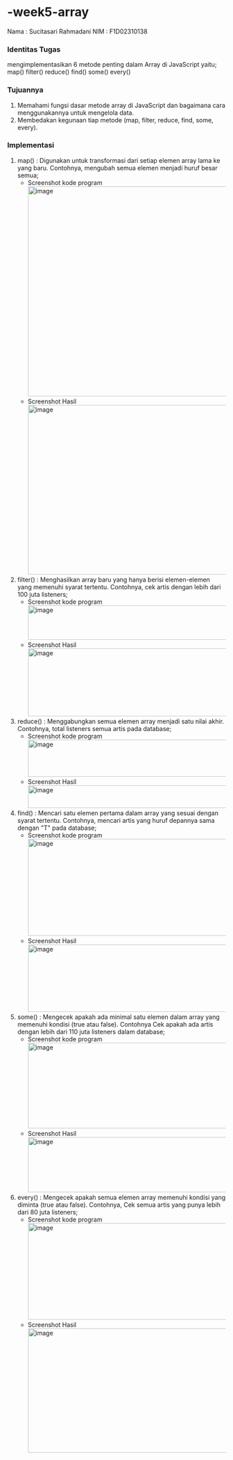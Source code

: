 # -week5-array

Nama : Sucitasari Rahmadani
NIM  : F1D02310138

### Identitas Tugas
mengimplementasikan 6 metode penting dalam Array di JavaScript yaitu;
map()
filter()
reduce()
find()
some()
every()

### Tujuannya
1. Memahami fungsi dasar metode array di JavaScript dan bagaimana cara menggunakannya untuk mengelola data.
2. Membedakan kegunaan tiap metode (map, filter, reduce, find, some, every).

### Implementasi
1. map() : Digunakan untuk transformasi dari setiap elemen array lama ke yang baru. Contohnya, mengubah semua elemen menjadi huruf besar semua;
   * Screenshot kode program
     <img width="982" height="483" alt="image" src="https://github.com/user-attachments/assets/e0805af9-daa7-46ff-adbf-3e9ec9e4ba7c" />
   * Screenshot Hasil
     <img width="865" height="390" alt="image" src="https://github.com/user-attachments/assets/6efbc1e0-4f66-45e1-bc53-d664dcd552ef" />
2. filter() : Menghasilkan array baru yang hanya berisi elemen-elemen yang memenuhi syarat tertentu. Contohnya, cek artis dengan lebih dari 100 juta listeners;
   * Screenshot kode program
     <img width="1030" height="79" alt="image" src="https://github.com/user-attachments/assets/3972d62f-609e-4d0d-bf00-136858df200c" />
   * Screenshot Hasil
     <img width="659" height="156" alt="image" src="https://github.com/user-attachments/assets/addf09ec-e686-4c58-805e-5421c33d635f" />
3. reduce() : Menggabungkan semua elemen array menjadi satu nilai akhir. Contohnya, total listeners semua artis pada database;
   * Screenshot kode program
     <img width="1123" height="85" alt="image" src="https://github.com/user-attachments/assets/32d63e67-cd1d-4e79-ba6f-e7cb588d1b7d" />
   * Screenshot Hasil
     <img width="585" height="52" alt="image" src="https://github.com/user-attachments/assets/99b3823a-5a57-43e5-bb4d-80cbb72dc390" />
4. find() : Mencari satu elemen pertama dalam array yang sesuai dengan syarat tertentu. Contohnya, mencari artis yang huruf depannya sama dengan "T" pada database;
   * Screenshot kode program
     <img width="917" height="223" alt="image" src="https://github.com/user-attachments/assets/c62aa56c-f4ce-4f6f-b25c-a771c1044753" />
   * Screenshot Hasil
     <img width="914" height="155" alt="image" src="https://github.com/user-attachments/assets/709e1b18-40c6-4569-9ec8-bb0715d12ebc" />
5. some() : Mengecek apakah ada minimal satu elemen dalam array yang memenuhi kondisi (true atau false). Contohnya Cek apakah ada artis dengan lebih dari 110 juta listeners dalam database;
   * Screenshot kode program
     <img width="1039" height="197" alt="image" src="https://github.com/user-attachments/assets/28225049-1291-4fc0-ad7f-353c94d2177d" />
   * Screenshot Hasil
     <img width="633" height="127" alt="image" src="https://github.com/user-attachments/assets/cfdbe25a-dd88-45d5-ad99-3c2475bb9886" />
6. every() : Mengecek apakah semua elemen array memenuhi kondisi yang diminta (true atau false). Contohnya, Cek semua artis yang punya lebih dari 80 juta listeners;
   * Screenshot kode program
     <img width="1128" height="222" alt="image" src="https://github.com/user-attachments/assets/2d6e8e06-bfec-4cbb-979e-61da885cdc0a" />
   * Screenshot Hasil
     <img width="764" height="286" alt="image" src="https://github.com/user-attachments/assets/fa26a7f7-ddd6-4a77-bd9d-d660e7d07e24" />

     








